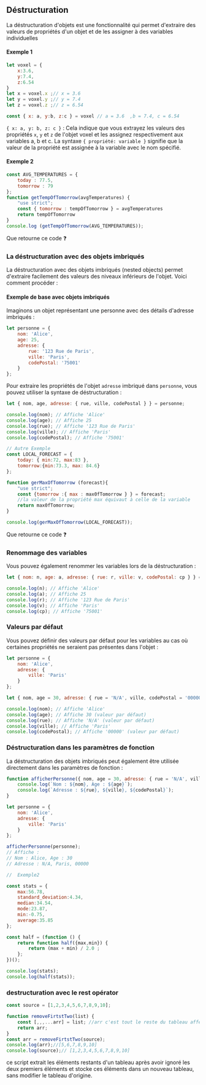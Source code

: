 
## Déstructuration
La déstructuration d'objets est une fonctionnalité qui permet d'extraire des valeurs de propriétés d'un objet et de les assigner à des variables individuelles  
#### Exemple 1 
```js
let voxel = {
    x:3.6,
    y:7.4,
    z:6.54
}
let x = voxel.x ;// x = 3.6
let y = voxel.y ;// y = 7.4
let z = voxel.z ;// z = 6.54

const { x: a, y:b, z:c } = voxel // a = 3.6  ,b = 7.4, c = 6.54
```  
`{ x: a, y: b, z: c }` : Cela indique que vous extrayez les valeurs des propriétés `x`, `y` et `z` de l'objet voxel et les assignez respectivement aux variables a, b et c. La syntaxe `{ propriété: variable }` signifie que la valeur de la propriété est assignée à la variable avec le nom spécifié.  
#### Exemple 2
```js
const AVG_TEMPERATURES = {
    today : 77.5,
    tomorrow : 79
};
function getTempOfTomorrow(avgTemperatures) {
    "use strict";
    const { tomorrow : tempOfTomorrow } = avgTemperatures
    return tempOfTomorrow
}
console.log (getTempOfTomorrow(AVG_TEMPERATURES));
```  
Que retourne ce code ❓  

### La déstructuration avec des objets imbriqués
La déstructuration avec des objets imbriqués (nested objects) permet d'extraire facilement des valeurs des niveaux inférieurs de l'objet. Voici comment procéder :  
#### Exemple de base avec objets imbriqués  
Imaginons un objet représentant une personne avec des détails d'adresse imbriqués :  
```js
let personne = {
    nom: 'Alice',
    age: 25,
    adresse: {
        rue: '123 Rue de Paris',
        ville: 'Paris',
        codePostal: '75001'
    }
};
```   

Pour extraire les propriétés de l'objet `adresse` imbriqué dans `personne`, vous pouvez utiliser la syntaxe de déstructuration :  
```js
let { nom, age, adresse: { rue, ville, codePostal } } = personne;

console.log(nom); // Affiche 'Alice'
console.log(age); // Affiche 25
console.log(rue); // Affiche '123 Rue de Paris'
console.log(ville); // Affiche 'Paris'
console.log(codePostal); // Affiche '75001'

// Autre Exemple
const LOCAL_FORECAST = {
    today: { min:72, max:83 },
    tomorrow:{min:73.3, max: 84.6}
};

function gerMaxOfTomorrow (forecast){
    "use strict"; 
    const {tomorrow :{ max : max0fTomorrow } } = forecast; 
    //la valeur de la propriété max équivaut à celle de la variable
    return max0fTomorrow;
}

console.log(gerMaxOfTomorrow(LOCAL_FORECAST));
```  
Que retourne ce code ❓  

### Renommage des variables
Vous pouvez également renommer les variables lors de la déstructuration :  
```js
let { nom: n, age: a, adresse: { rue: r, ville: v, codePostal: cp } } = personne;

console.log(n); // Affiche 'Alice'
console.log(a); // Affiche 25
console.log(r); // Affiche '123 Rue de Paris'
console.log(v); // Affiche 'Paris'
console.log(cp); // Affiche '75001'

```

### Valeurs par défaut
Vous pouvez définir des valeurs par défaut pour les variables au cas où certaines propriétés ne seraient pas présentes dans l'objet :  
```js
let personne = {
    nom: 'Alice',
    adresse: {
        ville: 'Paris'
    }
};

let { nom, age = 30, adresse: { rue = 'N/A', ville, codePostal = '00000' } } = personne;

console.log(nom); // Affiche 'Alice'
console.log(age); // Affiche 30 (valeur par défaut)
console.log(rue); // Affiche 'N/A' (valeur par défaut)
console.log(ville); // Affiche 'Paris'
console.log(codePostal); // Affiche '00000' (valeur par défaut)

```  

### Déstructuration dans les paramètres de fonction 
La déstructuration des objets imbriqués peut également être utilisée directement dans les paramètres de fonction :  
```js
function afficherPersonne({ nom, age = 30, adresse: { rue = 'N/A', ville, codePostal = '00000' } }) {
    console.log(`Nom : ${nom}, Age : ${age}`);
    console.log(`Adresse : ${rue}, ${ville}, ${codePostal}`);
}

let personne = {
    nom: 'Alice',
    adresse: {
        ville: 'Paris'
    }
};

afficherPersonne(personne);
// Affiche :
// Nom : Alice, Age : 30
// Adresse : N/A, Paris, 00000

//  Exemple2

const stats = { 
    max:56.78,
    standard_deviation:4.34,
    median:34.54,
    mode:23.87,
    min:-0.75,
    average:35.85
};

const half = (function () {
    return function half({max,min}) {
        return (max + min) / 2.0 ;
    };
})();

console.log(stats);
console.log(half(stats));
```  

### destructuration avec le rest opérator 
```js
const source = [1,2,3,4,5,6,7,8,9,10];

function removeFirtstTwo(list) {
    const [,,,...arr] = list; //arr c'est tout le reste du tableau affecté sauf les trois premiers
    return arr; 
}
const arr = removeFirtstTwo(source);
console.log(arr);//[5,6,7,8,9,10]
console.log(source);// [1,2,3,4,5,6,7,8,9,10]
```  
ce script extrait les éléments restants d'un tableau après avoir ignoré les deux premiers éléments et stocke ces éléments dans un nouveau tableau, sans modifier le tableau d'origine.